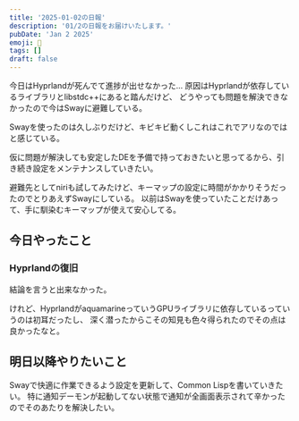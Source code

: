 ```yaml
---
title: '2025-01-02の日報'
description: '01/2の日報をお届けいたします。'
pubDate: 'Jan 2 2025'
emoji: 🦊
tags: []
draft: false
---
```


今日はHyprlandが死んでて進捗が出せなかった...
原因はHyprlandが依存しているライブラリとlibstdc++にあると踏んだけど、
どうやっても問題を解決できなかったので今はSwayに避難している。

Swayを使ったのは久しぶりだけど、キビキビ動くしこれはこれでアリなのではと感じている。

仮に問題が解決しても安定したDEを予備で持っておきたいと思ってるから、引き続き設定をメンテナンスしていきたい。

避難先としてniriも試してみたけど、キーマップの設定に時間がかかりそうだったのでとりあえずSwayにしている。
以前はSwayを使っていたことだけあって、手に馴染むキーマップが使えて安心してる。

## 今日やったこと

### Hyprlandの復旧

結論を言うと出来なかった。

けれど、HyprlandがaquamarineっていうGPUライブラリに依存しているっていうのは初耳だったし、
深く潜ったからこその知見も色々得られたのでその点は良かったなと。

## 明日以降やりたいこと

Swayで快適に作業できるよう設定を更新して、Common Lispを書いていきたい。
特に通知デーモンが起動してない状態で通知が全画面表示されて辛かったのでそのあたりを解決したい。
